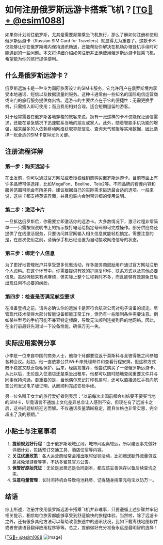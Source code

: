 # 如何注册俄罗斯远游卡搭乘飞机？[[TG💪+ @esim1088](https://t.me/s/esim1088)]

如果你计划前往俄罗斯，尤其是需要频繁乘坐飞机旅行，那么了解如何注册和使用俄罗斯远游卡（Russian SIM Card for Travelers）就显得尤为重要了。这款卡不仅能够让你在俄罗斯境内保持通讯畅通，还能帮助你解决在机场办理登机手续时可能遇到的一些问题。本文将详细介绍如何注册并正确使用俄罗斯远游卡搭乘飞机，希望能为你的旅行提供便利。

## 什么是俄罗斯远游卡？

俄罗斯远游卡是一种专为国际旅客设计的SIM卡服务，它允许用户在俄罗斯境内享受本地通话、短信以及数据流量的服务。这种卡通常由一些知名的国际电信运营商或专门的旅行服务提供商出售。远游卡的主要优点在于它的便捷性：无需更换手机，只需插入即可使用；而且费用相对合理，适合短期逗留的游客。

对于经常需要在俄罗斯各地穿梭的旅客来说，拥有一张这样的卡不仅能保证通信需求，还能在紧急情况下迅速联系当地的朋友或家人。此外，随着智能手机功能的增强，越来越多的人依赖移动网络获取导航信息、查询天气预报等实用数据，因此选择一张合适的SIM卡变得尤为关键。

## 注册流程详解

### 第一步：购买远游卡
在出发前，你可以通过官方网站或者授权经销商购买俄罗斯远游卡。目前市面上有许多品牌可供选择，比如MegaFon、Beeline、Tele2等。不同品牌的套餐内容和服务范围可能会有所差异，建议根据自己的实际需求挑选最合适的选项。一般来说，这些卡都支持英语界面，并且包装内会附带详细的使用说明。

### 第二步：激活卡片
一旦抵达俄罗斯后，你需要立即激活你的远游卡。大多数情况下，激活过程非常简单——只需按照说明书上的指示拨打电话给指定号码即可完成操作。部分供应商还提供了在线激活服务，只要访问其官网输入相关信息就能轻松搞定。需要注意的是，在首次使用之前，请确保手机已经设置为自动接收网络信号的状态。

### 第三步：绑定个人信息
为了更好地管理账户并享受更多优惠活动，许多服务商鼓励用户通过官方网站注册个人资料。在这个环节中，你需要提供有效的护照复印件、联系方式以及其他必要信息。虽然听起来有点麻烦，但实际上整个过程耗时不多，而且能够有效避免日后出现任何不必要的纠纷。

### 第四步：检查是否满足航空要求
在准备登机之前，请务必确认你的远游卡是否符合航空公司对电子设备的规定。尽管现代技术使得大部分智能设备都能正常工作，但仍有一些限制条件需要注意。例如某些型号的手机可能不兼容特定频段，导致无法顺利连接到目的地网络。因此，在出行前最好先测试一下设备性能，确保万无一失。

## 实际应用案例分享

小李是一位来自中国的商务人士，他每个月都要往返于莫斯科与圣彼得堡之间参加各种会议。起初，他一直依靠公共Wi-Fi来处理邮件和查看行程安排，但这种方式既不稳定又缺乏隐私保护。后来，经朋友推荐，他尝试购买了一张俄罗斯远游卡。从此以后，无论是入住酒店还是乘坐出租车，他都可以随时随地查阅重要文件并与同事保持沟通。更重要的是，当他偶尔忘记打印机票时，还可以直接通过手机向航空公司发送电子版证明，从而顺利完成安检手续。

另一位名叫王女士的旅行爱好者则表示：“以前每次出国前都会纠结要不要买当地的SIM卡，毕竟语言不通加上文化差异总会让人感到不安。但现在有了远游卡之后，这些问题统统迎刃而解。不仅通话质量清晰稳定，而且价格也非常实惠，完全超出了我的预期。”

## 小贴士与注意事项

1. **提前规划好行程**：由于俄罗斯地域辽阔，城市间距离较远，所以建议事先做好详细计划，包括预订交通工具、酒店住宿等内容。
2. **关注优惠政策**：各大运营商经常会推出限时促销活动，比如赠送额外流量包或是减免漫游费等等，不妨多留意官方公告。
3. **保管好原始凭证**：无论是发票还是合同副本，都应该妥善保存以备后续查询之需。
4. **注意电量管理**：长时间待机会导致电池耗尽，记得随身携带充电宝以防万一。

## 结语

综上所述，注册并使用俄罗斯远游卡搭乘飞机并非难事，只要遵循上述步骤并牢记相关提示，相信每位旅客都能够享受到舒适愉快的旅程体验。当然啦，除了远游卡之外，还有很多其他方法可以帮助改善旅途中的通讯状况，比如下载离线地图软件或者安装语音翻译应用程序等等。总之，提前做好充分准备永远是最明智的选择！

[[TG💪+ @esim1088](https://t.me/s/esim1088) ![Image](https://i.postimg.cc/4NQfJmqS/Snipaste-2025-05-13-00-14-12.png)]